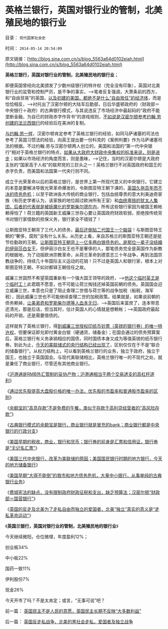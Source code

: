 # 英格兰银行，英国对银行业的管制，北美殖民地的银行业

目录： `现代国家社会史` 

时间： `2014-05-14 20:54:09` 

原文链接：[http://blog.sina.com.cn/s/blog_5563a64d0102eiah.html](http://blog.sina.com.cn/s/blog_5563a64d0102eiah.html)

**英格兰银行，英国对银行业的管制，北美殖民地的银行业**；

即便英国曾经向北美颁发了少数州级银行的特许权（完全没有印象），英国对北美银行业的监管和控制严厉，是不争的事实，——>笔者反复强调，大萧条前的西方，和“自由贸易”的英国，[以及初建的美国，都绝不是什么“自由放任”的经济体](../../../2011/10/6/美国早期官助民办工业和垄断企业的出现.md)，而是恰恰相反，——>衬托出了汉密尔顿的大陆军后勤部，日后华盛顿政府的（财政部＝中央银行＋政府）的古典银行模式，与其说违反了市场经济中最起码的“政府不能垄断金融，为自已的财政赤字作背书”的游戏规则，[不如说是汉密尔顿参考约翰.劳创建的法兰西银行](../../../2012/11/14/政府能抵御约翰劳的诱惑吗？约翰劳不是骗子，也不是贪官.md)的经验后在美洲的复制。

[与约翰.劳一样](../../../2012/11/28/改革难道是强制执行约翰劳的妙计？.md)，汉密尔顿肯定参考了英格兰银行的经验，如同马萨诸塞的司法也参考了英国习惯法的经验，向英王提出要一份科克的《案例判要》作为马萨诸塞司法的根据。不过约翰.劳与汉密尔顿两人创立的，美国和法国的“第一代中央银行”相对于英格兰银行的特点，[如果从大政府大财政中央集权的标准来说，则是进步](../../../2014/4/28/让美国的银行，讲解美国费城宪法缺陷和财政史.md)；如果以市场经济的角度而言，则是愚昧，——>记住，当时的汉密尔顿是大政府主张的“国家高于人权”的联邦党的三巨头之一！英格兰银行不对英国政府和国王的赤字负责，而美国和法国第一代央行则不同。

成立于光荣革命以后的英格兰银行，是世界上第一所现代意义的中央银行。它建立的本意是要解决导致光荣革命爆发的，令斯图亚特王朝下课的，[英国久拖百年而不决的债务危机](../../../2011/8/20/荷兰联合《大宪章》“打赢了荷英战争”.md)；以至于欧洲各大传统的商业银行，包括血统尊贵的意大利美迪奇家族（有历史学者认为，该家族的地位超过欧洲所有王室）和[血统卑贱的犹太人集团，后者的代表就是被妖魔化的罗斯柴尔德在内](../../../2011/8/29/和珅！就是罗斯柴尔德！.md)，所有这些银行家因为被国王赖帐赖得怕了！荷兰籍的英国新王威廉三世存心要让英国政府财政软弱，拒绝按传统背书对银行家借款的担保义务，银行家全不错钱了！

让斯图亚特王朝背了三代人的债务，[最后还倒贴二代国王一个脑袋](../../../2011/12/2/英国的财政危机和税负痛苦指数的危机.md)！与斯图亚特王朝的“奢侈，腐败”没有什么关系。从历史上看，来自苏格兰的斯图亚特王朝还是挺节俭勤政的王朝。[让斯图亚特王朝背上一亿多两白银债务的，是那位一辈子没结婚的伊丽莎白女](../../../2013/12/25/首倡并推动宗教革命英国享利八世父女，及英国内战.md)王。但伊丽沙白女王也不是奢侈的人，那笔债务完全是英国作为新教的根据地，为了动摇欧洲宗教革命，从荷兰革命到德意志三十年战争，再到法国宗教战争的，持续几十年国际主义运动的花销！只不过是英国人和银行家，根本上对斯图亚特王朝，不如对都铎王朝信任之故。

威廉三世固然不希望英国重新有一个强大国王领导的政府，——>[他这个临时英王是个临时工！](../../../2012/12/27/英格兰的被征服史，“我们的成吉思汗”.md)此君既不愿意，也不可能让荷兰掏钱还掉英国前朝的债务。英国国会迎立威廉三世，本意也只是了阻止查理二世借与荷兰等的战争加税（船税，海军税），因此威廉三世也不可能继续查理二世的加税政策。结果就是，如果说前朝的债务赖掉，[让美弟奇和罗斯柴尔德等人血本无归](../../../2011/8/29/罗斯柴尔德家族的真实身份和跨国业务.md)，——>英国后来富庶了，连本带息还清光，那是后话，但当其时，估计英国人的心情就是想赖帐；——>英国政府最起码的开销，还是需要借债的。

这样就有了英格兰银行，得[到威廉三世授权印纸币钞票（英镑的银行券）的唯一特许权](../../../2014/4/18/余额宝演示银行和货币的起源，存款和利息的意义.md)，但要保证即兑即付黄金白银（硬通货，储备金）；在国会通过的债务预算案后，英格兰银行有义务承销相应的国债，同时国债本身又成为等值英镑的纸币银行券。到此为止，[今天的美联储式的央行结构已经出现了](../../../2014/4/22/简明美国银行史和中央银行史，和它们的银行券；.md)，区别仅仅在于不是“联合的储备银行”。从权力结构上，可以看到英格兰银行的业务，独立于政府，独立于国王，也独立于英国国会。与现代美联储相比，英格兰银行唯一的不现代之处，就是兼任了商业银行，尽管还有其他商业银行。

《[沪港通是RMB外汇管制的妥协产物；沪港通相当于两个交易透支的高杠杆逐利](../../../2014/4/11/沪港通将把沪指腰斩到一千点以下，上交所可能被关闭.md)》

《[通过优先股提高大盘股价格的唯一办法，优先股的市盈率和普通股市盈率的区别](../../../2014/4/14/通过优先股提高大盘股价格的唯一办法，及市盈率的两个歧义.md)》

《[余额宝的“高息存款”不是免费的午餐，类似于存款于高利贷经营者的“高风险存款”](../../../2014/4/17/涉议余额宝的专家，几乎都是相关常识的文盲.md)》

《[古典银行模式的余额宝是银行，商业银行就是冒充的bank；商业银行都是中央银行的行政分支](../../../2014/4/18/余额宝演示银行和货币的起源，存款和利息的意义.md)》

《[美国早期的税收，商业，银行和货币；银行券的前身是汇票和信用证，银行券是“无记名汇票”](../../../2014/4/21/请余额宝讲解美国早期的税收，商业，银行和货币.md)》

《[美国三代中央银行，改革为美联储的原因；美国国民银行时期的地方银行，今天的地方储备银行](../../../2014/4/22/简明美国银行史和中央银行史，和它们的银行券；.md)》

《[美国早期“大得不能倒”的救市和地方债务危机，大量中小银行，从事单纯的古典银行业务](../../../2014/4/23/美国早期“大得不能倒”的救市和地方债务危机；.md)》

《[费城宪法的缺点，没有限制政府财政征税和支出，缺乏预算法；汉密尔顿“财政部＝国营银行”](../../../2014/4/28/让美国的银行，讲解美国费城宪法缺陷和财政史.md)》

《[英国的反走及北美为了走私自由而独立的爱国者，北美“独立”真实的意义是“走私革命运动”](../../../2014/5/6/英国反走私战争，北美的黑社会走私，爱国者及独立战争.md)》

《**英国兰银行，英国对银行业的管制，北美殖民地的银行业**》

今天继续微阳，仓位微增，年度盈利12%；

创业板34%

中小板22%

国药一致11%

伊利股份7%

现金26%

今天开市了吗？不是太肯定；或言，“无事可说”吧？

前一篇： [英国民主不是人民的意愿，英国民主长期不反映“大多数利益”](../../../2014/5/17/英国民主不是人民的意愿，英国民主长期不反映“大多数利益”.md)

后一篇： [英国反走私战争，北美的黑社会走私，爱国者及独立战争](../../../2014/5/6/英国反走私战争，北美的黑社会走私，爱国者及独立战争.md)

